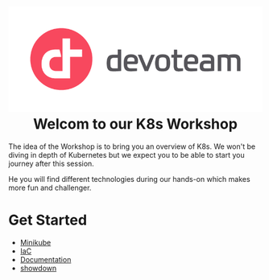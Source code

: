 <h1 align="center">
  <br>
<img src="docs/images/dev_logo_rvb.png"  alt="accessibility text">
  <br>
  Welcom to our K8s Workshop
  <br>
</h1>

The idea of the Workshop is to bring you an overview of K8s. We won't be diving in depth of Kubernetes but we expect you to be able to start you journey after this session.

He you will find different technologies during our hands-on which makes more fun and challenger.

# Get Started

- [Minikube](./minikube/README.md)
- [IaC](./iac/README.md)
- [Documentation](./docs/README.md)
- [showdown](http://showdownjs.github.io/showdown/)

